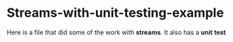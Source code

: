 # Streams-with-unit-testing-example
Here is a file that did some of the work with <b>streams</b>. It also has a <b>unit test</b>
